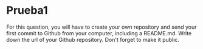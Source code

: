 # Prueba1
 For this question, you will have to create your own repository and send your first commit to Github from your computer, including a README.md. Write down the url of your Github repository. Don't forget to make it public. 
